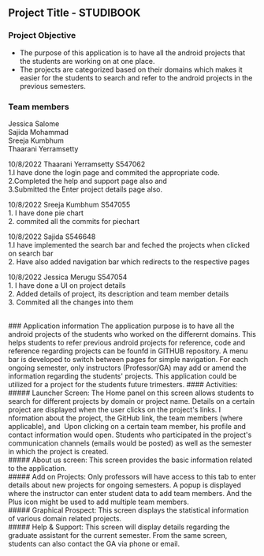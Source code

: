 ## Project Title - STUDIBOOK

### Project Objective <a name="objective"></a>
 -	The purpose of this application is to have all the android projects that the students are working on at one place.
 - 	The projects are categorized based on their domains which makes it easier for the students to search and refer to the android projects in the previous semesters.
 
### Team members
Jessica Salome </br>
Sajida Mohammad  </br>
Sreeja Kumbhum </br>
Thaarani Yerramsetty </br>

<p>
 10/8/2022 Thaarani Yerramsetty S547062 </br>
 1.I have done the login page and commited the appropriate code.</br>
 2.Completed the help and support page also and</br>
 3.Submitted the Enter project details page also.</p>
 
 <p>
 10/8/2022 Sreeja Kumbhum S547055 </br>
 1. I have done pie chart </br>
 2. commited all the commits for piechart </br>

<p>
 10/8/2022 Sajida S546648 </br>
 1.I have implemented the search bar and feched the projects when clicked on search bar</br>
 2. Have also added navigation bar which redirects to the respective pages </br>
</p>

 <p>
 10/8/2022 Jessica Merugu S547054 </br>
 1. I have done a UI on project details</br>
 2. Added details of project, its description and team member details</br>
 3. Commited all the changes into them</br>
<p><br>
### Application information
The application purpose is to have all the android projects of the students who worked on the differernt domains. This helps students to refer previous android projects for reference, code and reference regarding projects can be founfd in  GITHUB repository. A menu bar is developed to switch between pages for simple navigation. For each ongoing semester, only instructors (Professor/GA) may add or amend the information regarding the students' projects. This application could be utilized for a project for the students future trimesters.
#### Activities:
##### Launcher Screen: 
 The Home panel on this screen allows students to search for different projects by domain or project name. Details on a certain project are displayed when the user clicks on the project's links. I nformation about the project, the GitHub link, the team members (where applicable), and  Upon clicking on a certain team member, his profile and contact information would open. Students who participated in the project's communication channels (emails would be posted) as well as the semester in which the project is created.<br>
##### About us screen:
 This screen provides the basic information related to the application.<br>
##### Add on Projects:
 Only professors will have access to this tab to enter details about new projects for ongoing semesters. A popup is displayed where the instructor can enter student data to add team members. And the Plus icon might be used to add multiple team members.<br>
##### Graphical Prospect: 
 This screen displays the statistical information of various domain related projects.<br>
##### Help & Support:
 This screen will display details regarding the graduate assistant for the current semester. From the same screen, students can also contact the GA via phone or email.<br>
